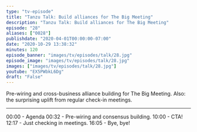 ```yaml
---
type: "tv-episode"
title: "Tanzu Talk: Build alliances for The Big Meeting"
description: "Tanzu Talk: Build alliances for The Big Meeting"
episode: "28"
aliases: ["0028"]
publishdate: "2020-04-01T00:00:00-07:00"
date: "2020-10-29 13:38:32"
minutes: 120
episode_banner: "images/tv/episodes/talk/28.jpg"
episode_image: "images/tv/episodes/talk/28.jpg"
images: ["images/tv/episodes/talk/28.jpg"]
youtube: "EX5PWbkL6Dg"
draft: "False"
---
```


Pre-wiring and cross-business alliance building for The Big Meeting. Also: the surprising uplift from regular check-in meetings.

----

00:00 - Agenda
00:32 - Pre-wiring and consensus building.
10:00 - CTA!
12:17 - Just checking in meetings.
16:05 - Bye, bye!